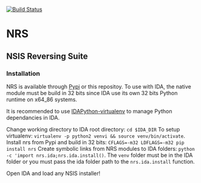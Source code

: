 [![Build Status](https://travis-ci.org/isra17/nrs.svg?branch=master)](https://travis-ci.org/isra17/nrs)

# NRS
## NSIS Reversing Suite

### Installation

NRS is available through [Pypi](https://pypi.python.org/pypi/nrs) or this repositoy.
To use with IDA, the native module must be build in 32 bits since IDA use its own 32 bits Python runtime on x64_86 systems.

It is recommended to use [IDAPython-virtualenv](https://github.com/Kerrigan29a/idapython_virtualenv) to manage Python dependancies in IDA.

Change working directory to IDA root directory: `cd $IDA_DIR`
To setup virtualenv: `virtualenv -p python2 venvi && source venv/bin/activate`.
Install nrs from Pypi and build in 32 bits: `CFLAGS=-m32 LDFLAGS=-m32 pip install nrs`
Create symbolic links from NRS modules to IDA folders: `python -c 'import nrs.ida;nrs.ida.install()`. The `venv` folder must be in the IDA folder or you must pass the ida folder path to the `nrs.ida.install` function.

Open IDA and load any NSIS installer!
